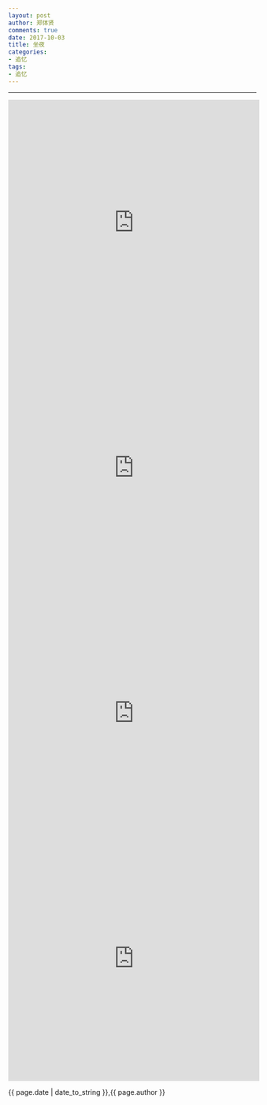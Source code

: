 ```yaml
---
layout: post
author: 郑体贤
comments: true
date: 2017-10-03
title: 坐夜
categories:
- 追忆
tags:
- 追忆
---
```

---


<iframe height=498 width=510 src='http://player.youku.com/embed/XMzIxNjYxNjc3Mg==' frameborder=0> </iframe>

<iframe height=498 width=510 src='http://player.youku.com/embed/XMzIxNjYxNTQ0NA==' frameborder=0> </iframe>

<iframe height=498 width=510 src='http://player.youku.com/embed/XMzIxNjYxNzU0OA==' frameborder=0> </iframe>

<iframe height=498 width=510 src='http://player.youku.com/embed/XMzIxNjYxODA4OA==' frameborder=0> </iframe>


{{ page.date | date_to_string }},{{ page.author }}

